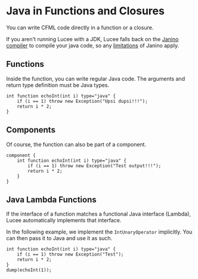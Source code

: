 <!--
{
  "title": "Java in Functions and Closures",
  "id": "java-in-functions-and-closures",
  "since": "6.0",
  "description": "Learn how to write CFML code directly in a function or a closure with Java types in Lucee. This guide demonstrates how to define functions and components with Java types, and how to use Java lambda functions within Lucee. You will see examples of how to handle exceptions, define return types, and implement functional Java interfaces (Lambdas) seamlessly.",
  "keywords": [
    "function",
    "java",
    "closures",
    "components",
    "lambda",
    "Lucee"
  ],
  "categories": [
    "java"
  ],
  "related": [
    "tag-function"
  ]
}
-->

# Java in Functions and Closures

You can write CFML code directly in a function or a closure.

If you aren't running Lucee with a JDK, Lucee falls back on the [Janino compiler](https://janino-compiler.github.io/janino/) to compile your java code, so any [limitations](https://janino-compiler.github.io/janino/#limitations) of Janino apply.

## Functions

Inside the function, you can write regular Java code. The arguments and return type definition must be Java types.

```lucee
int function echoInt(int i) type="java" {
    if (i == 1) throw new Exception("Upsi dupsi!!!");
    return i * 2;
}
```

## Components

Of course, the function can also be part of a component.

```lucee
component {
    int function echoInt(int i) type="java" {
        if (i == 1) throw new Exception("Test output!!!");
        return i * 2;
    }
}
```

## Java Lambda Functions

If the interface of a function matches a functional Java interface (Lambda), Lucee automatically implements that interface. 

In the following example, we implement the `IntUnaryOperator` implicitly. You can then pass it to Java and use it as such.

```lucee
int function echoInt(int i) type="java" {
    if (i == 1) throw new Exception("Test");
    return i * 2;
}
dump(echoInt(1));
```

